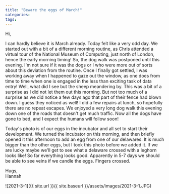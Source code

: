 ```yaml
---
title: "Beware the eggs of March!"
categories:
tags:
---
```


Hi,

I can hardly believe it is March already. Today felt like a very odd day. We started out with a bit of a different morning routine, as Chris attended a virtual tour of the National Museum of Computing, just north of London, hence the early morning timing! So, the dog walk was postponed until this evening. I'm not sure if it was the dogs or I who were more out of sorts about this deviation from the routine. Once I finally got settled, I  was working away when I happened to gaze out the window, as one does from time to time when one is engaged in the less than exciting task of data entry! Well, what did I see but the sheep meandering by. This was a bit of a surprise as I did not let them out this morning. But not too much of a surprise as we did notice a few days ago that part of their fence had blown down. I guess they noticed as well! I did a few repairs at lunch, so hopefully there are no repeat escapes. We enjoyed a very long dog walk this evening down one of the roads that doesn't get much traffic. Now all the dogs have gone to bed, and I expect the humans will follow soon!

Today's photo is of our eggs in the incubator and all set to start their development. We turned the incubator on this morning, and then briefly opened it this afternoon to add an egg from one of our delawares. It is much bigger than the other eggs, but I took this photo before we added it. If we are lucky maybe we'll get to see what a delaware crossed with a leghorn looks like! So far everything looks good. Apparently in 5-7 days we should be able to see veins if we candle the eggs. Fingers crossed.

Hugs,<br />
Hannah

![2021-3-1]({{ site.url }}{{ site.baseurl }}/assets/images/2021-3-1.JPG)
